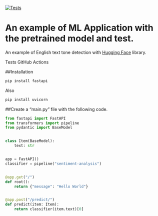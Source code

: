 [![Tests](https://github.com/tokarevsas31/ml_fastapi_tests/actions/workflows/python-app.yml/badge.svg)](https://github.com/tokarevsas31/ml_fastapi_tests/actions/workflows/python-app.yml)

# An example of ML Application with the pretrained model and test.

An example of English text tone detection with [Hugging Face](https://huggingface.co/) library.


Tests GitHub Actions

##Installation

```python
pip install fastapi
```
Also

```python
pip install uvicorn
```
##Create a “main.py” file with the following code.

```python
from fastapi import FastAPI
from transformers import pipeline
from pydantic import BaseModel


class Item(BaseModel):
    text: str


app = FastAPI()
classifier = pipeline("sentiment-analysis")


@app.get("/")
def root():
    return {"message": "Hello World"}


@app.post("/predict/")
def predict(item: Item):
    return classifier(item.text)[0]
```
